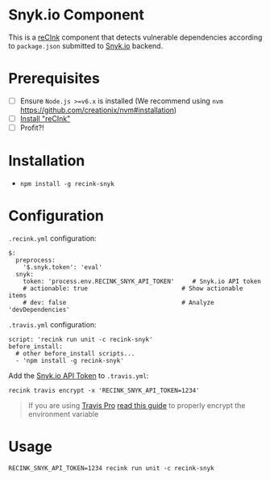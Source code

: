 Snyk.io Component
======================

This is a [reCInk](https://github.com/MitocGroup/reCInk) component that detects vulnerable
dependencies according to `package.json` submitted to [Snyk.io](https://snyk.io) backend.

# Prerequisites

- [ ] Ensure `Node.js >=v6.x` is installed (We recommend using `nvm` https://github.com/creationix/nvm#installation)
- [ ] [Install "reCInk"](https://github.com/MitocGroup/reCInk#installation)
- [ ] Profit?!

# Installation

- `npm install -g recink-snyk`

# Configuration

`.recink.yml` configuration:

```
$:
  preprocess:
    '$.snyk.token': 'eval'
  snyk:
    token: 'process.env.RECINK_SNYK_API_TOKEN'     # Snyk.io API token
    # actionable: true                          # Show actionable items
    # dev: false                                # Analyze 'devDependencies'
```

`.travis.yml` configuration:

```
script: 'recink run unit -c recink-snyk'  
before_install:
  # other before_install scripts...
  - 'npm install -g recink-snyk'
```

Add the [Snyk.io API Token](https://snyk.io/docs/quick-start/#authentication) to `.travis.yml`:

```
recink travis encrypt -x 'RECINK_SNYK_API_TOKEN=1234'
```

> If you are using [Travis Pro](https://travis-ci.com/) [read this guide](https://github.com/MitocGroup/reCInk/blob/master/docs/guide.md#configuring-github-project) to properly encrypt the environment variable

# Usage

```
RECINK_SNYK_API_TOKEN=1234 recink run unit -c recink-snyk
```
